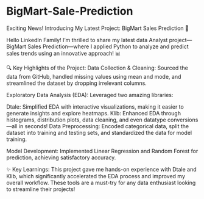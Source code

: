 # BigMart-Sale-Prediction
Exciting News! Introducing My Latest Project: BigMart Sales Prediction 🚀

Hello LinkedIn Family!
I’m thrilled to share my latest data Analyst project—BigMart Sales Prediction—where I applied Python to analyze and predict sales trends using an innovative approach! 📊

🔍 Key Highlights of the Project:
Data Collection & Cleaning:
Sourced the data from GitHub, handled missing values using mean and mode, and streamlined the dataset by dropping irrelevant columns.

Exploratory Data Analysis (EDA):
Leveraged two amazing libraries:

Dtale: Simplified EDA with interactive visualizations, making it easier to generate insights and explore heatmaps.
Klib: Enhanced EDA through histograms, distribution plots, data cleaning, and even datatype conversions—all in seconds!
Data Preprocessing:
Encoded categorical data, split the dataset into training and testing sets, and standardized the data for model training.

Model Development:
Implemented Linear Regression and Random Forest for prediction, achieving satisfactory accuracy.

✨ Key Learnings:
This project gave me hands-on experience with Dtale and Klib, which significantly accelerated the EDA process and improved my overall workflow. These tools are a must-try for any data enthusiast looking to streamline their projects!
